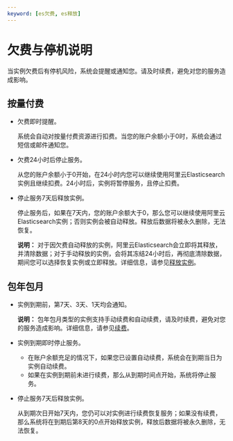```yaml
---
keyword: [es欠费, es释放]
---
```


# 欠费与停机说明

当实例欠费后有停机风险，系统会提醒或通知您。请及时续费，避免对您的服务造成影响。

## 按量付费

-   欠费即时提醒。

    系统会自动对按量付费资源进行扣费。当您的账户余额小于0时，系统会通过短信或邮件通知您。

-   欠费24小时后停止服务。

    从您的账户余额小于0开始，在24小时内您可以继续使用阿里云Elasticsearch实例且继续扣费。24小时后，实例将暂停服务，且停止扣费。

-   停止服务7天后释放实例。

    停止服务后，如果在7天内，您的账户余额大于0，那么您可以继续使用阿里云Elasticsearch实例；否则实例会被自动释放。释放后数据将被永久删除，无法恢复。

    **说明：** 对于因欠费自动释放的实例，阿里云Elasticsearch会立即将其释放，并清除数据；对于手动释放的实例，会将其冻结24小时后，再彻底清除数据，期间您可以选择恢复实例或立即释放。详细信息，请参见[释放实例](/cn.zh-CN/Elasticsearch/实例管理/释放实例.md)。


## 包年包月

-   实例到期前，第7天、3天、1天均会通知。

    **说明：** 包年包月类型的实例支持手动续费和自动续费，请及时续费，避免对您的服务造成影响。详细信息，请参见[续费](/cn.zh-CN/产品定价/续费.md)。

-   实例到期即时停止服务。
    -   在账户余额充足的情况下，如果您已设置自动续费，系统会在到期当日为实例自动续费。
    -   如果在实例到期前未进行续费，那么从到期时间点开始，系统将停止服务。
-   停止服务7天后释放实例。

    从到期次日开始7天内，您仍可以对实例进行续费恢复服务；如果没有续费，那么系统将在到期后第8天的0点开始释放实例，释放后数据将被永久删除，无法恢复。


